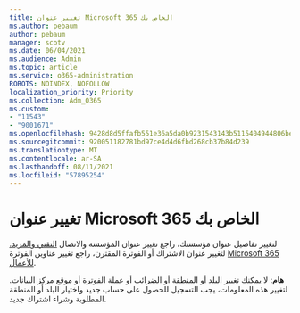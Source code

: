 ```yaml
---
title: تغيير عنوان Microsoft 365 الخاص بك
ms.author: pebaum
author: pebaum
manager: scotv
ms.date: 06/04/2021
ms.audience: Admin
ms.topic: article
ms.service: o365-administration
ROBOTS: NOINDEX, NOFOLLOW
localization_priority: Priority
ms.collection: Adm_O365
ms.custom:
- "11543"
- "9001671"
ms.openlocfilehash: 9428d8d5ffafb551e36a5da0b9231543143b5115404944806bed3e985aac8679
ms.sourcegitcommit: 920051182781bd97ce4d4d6fbd268cb37b84d239
ms.translationtype: MT
ms.contentlocale: ar-SA
ms.lasthandoff: 08/11/2021
ms.locfileid: "57895254"
---
```

# <a name="change-your-microsoft-365-address"></a>تغيير عنوان Microsoft 365 الخاص بك

لتغيير تفاصيل عنوان مؤسستك، راجع تغيير عنوان المؤسسة والاتصال [التقني والمزيد.](https://docs.microsoft.com/microsoft-365/admin/manage/change-address-contact-and-more) لتغيير عنوان الاشتراك أو الفوترة المقترن، راجع تغيير عناوين الفوترة [Microsoft 365 للأعمال](https://docs.microsoft.com/microsoft-365/commerce/billing-and-payments/change-your-billing-addresses). 

**هام**: لا يمكنك تغيير البلد أو المنطقة أو الضرائب أو عملة الفوترة أو موقع مركز البيانات. لتغيير هذه المعلومات، يجب التسجيل للحصول على حساب جديد واختيار البلد أو المنطقة المطلوبة وشراء اشتراك جديد. 